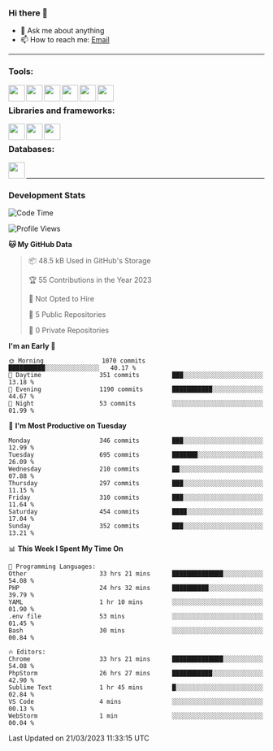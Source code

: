 ### Hi there 👋

- 💬 Ask me about anything
- 📫 How to reach me: [Email]

---

### Tools:
<img align='left' height="32" width="32" src="https://cdn.jsdelivr.net/npm/simple-icons@4.8.0/icons/phpstorm.svg" />
<img align='left' height="32" width="32" src="https://cdn.jsdelivr.net/npm/simple-icons@4.8.0/icons/webstorm.svg" />
<img align='left' height="32" width="32" src="https://cdn.jsdelivr.net/npm/simple-icons@4.8.0/icons/visualstudiocode.svg" />
<img align='left' height="32" width="32" src="https://cdn.jsdelivr.net/npm/simple-icons@4.8.0/icons/sublimetext.svg" />
<img align='left' height="32" width="32" src="https://cdn.jsdelivr.net/npm/simple-icons@4.8.0/icons/laragon.svg" />
<img align='left' height="32" width="32" src="https://cdn.jsdelivr.net/npm/simple-icons@4.8.0/icons/docker.svg" />
<br>

### Libraries and frameworks:
<img align='left' height="32" width="32" src="https://cdn.jsdelivr.net/npm/simple-icons@4.8.0/icons/laravel.svg" />
<img align='left' height="32" width="32" src="https://cdn.jsdelivr.net/npm/simple-icons@4.8.0/icons/vue-dot-js.svg" />
<img align='left' height="32" width="32" src="https://cdn.jsdelivr.net/npm/simple-icons@4.8.0/icons/jquery.svg" />
<br>

### Databases:
<img align='left' height="32" width="32" src="https://cdn.jsdelivr.net/npm/simple-icons@4.8.0/icons/mysql.svg" />
<br>

---
### Development Stats
<!--START_SECTION:waka-->
![Code Time](http://img.shields.io/badge/Code%20Time-1%2C150%20hrs%2014%20mins-blue)

![Profile Views](http://img.shields.io/badge/Profile%20Views-0-blue)

**🐱 My GitHub Data** 

> 📦 48.5 kB Used in GitHub's Storage 
 > 
> 🏆 55 Contributions in the Year 2023
 > 
> 🚫 Not Opted to Hire
 > 
> 📜 5 Public Repositories 
 > 
> 🔑 0 Private Repositories 
 > 
**I'm an Early 🐤** 

```text
🌞 Morning                1070 commits        ██████████░░░░░░░░░░░░░░░   40.17 % 
🌆 Daytime                351 commits         ███░░░░░░░░░░░░░░░░░░░░░░   13.18 % 
🌃 Evening                1190 commits        ███████████░░░░░░░░░░░░░░   44.67 % 
🌙 Night                  53 commits          ░░░░░░░░░░░░░░░░░░░░░░░░░   01.99 % 
```
📅 **I'm Most Productive on Tuesday** 

```text
Monday                   346 commits         ███░░░░░░░░░░░░░░░░░░░░░░   12.99 % 
Tuesday                  695 commits         ███████░░░░░░░░░░░░░░░░░░   26.09 % 
Wednesday                210 commits         ██░░░░░░░░░░░░░░░░░░░░░░░   07.88 % 
Thursday                 297 commits         ███░░░░░░░░░░░░░░░░░░░░░░   11.15 % 
Friday                   310 commits         ███░░░░░░░░░░░░░░░░░░░░░░   11.64 % 
Saturday                 454 commits         ████░░░░░░░░░░░░░░░░░░░░░   17.04 % 
Sunday                   352 commits         ███░░░░░░░░░░░░░░░░░░░░░░   13.21 % 
```


📊 **This Week I Spent My Time On** 

```text
💬 Programming Languages: 
Other                    33 hrs 21 mins      ██████████████░░░░░░░░░░░   54.08 % 
PHP                      24 hrs 32 mins      ██████████░░░░░░░░░░░░░░░   39.79 % 
YAML                     1 hr 10 mins        ░░░░░░░░░░░░░░░░░░░░░░░░░   01.90 % 
.env file                53 mins             ░░░░░░░░░░░░░░░░░░░░░░░░░   01.45 % 
Bash                     30 mins             ░░░░░░░░░░░░░░░░░░░░░░░░░   00.84 % 

🔥 Editors: 
Chrome                   33 hrs 21 mins      ██████████████░░░░░░░░░░░   54.08 % 
PhpStorm                 26 hrs 27 mins      ███████████░░░░░░░░░░░░░░   42.90 % 
Sublime Text             1 hr 45 mins        █░░░░░░░░░░░░░░░░░░░░░░░░   02.84 % 
VS Code                  4 mins              ░░░░░░░░░░░░░░░░░░░░░░░░░   00.13 % 
WebStorm                 1 min               ░░░░░░░░░░░░░░░░░░░░░░░░░   00.04 % 
```


 Last Updated on 21/03/2023 11:33:15 UTC
<!--END_SECTION:waka-->

[huyviet]: https://huyviet.vn/
[EMAIl]: https://mail.google.com/mail/u/0/?fs=1&tf=cm&source=mailto&to=huynguyenviet0110@gmail.com
